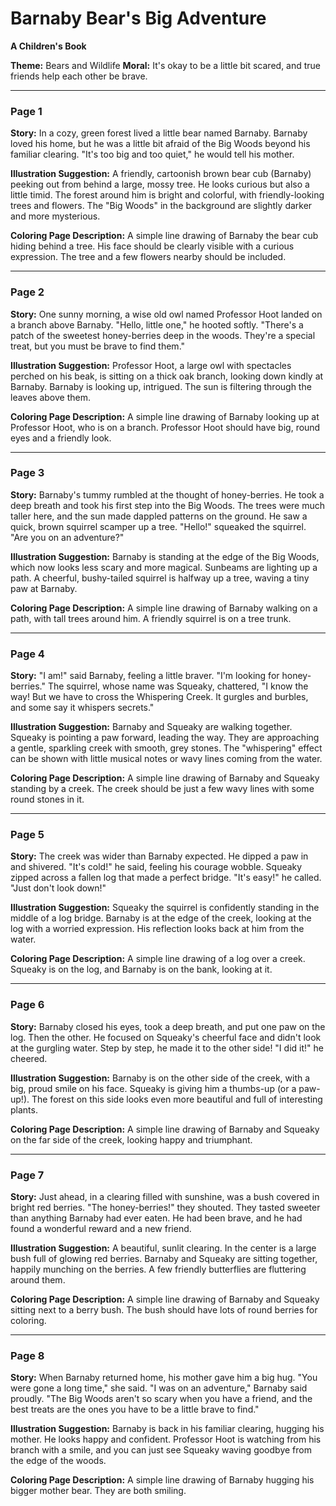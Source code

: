 # Barnaby Bear's Big Adventure

**A Children's Book**

**Theme:** Bears and Wildlife
**Moral:** It's okay to be a little bit scared, and true friends help each other be brave.

---

### Page 1

**Story:**
In a cozy, green forest lived a little bear named Barnaby. Barnaby loved his home, but he was a little bit afraid of the Big Woods beyond his familiar clearing. "It's too big and too quiet," he would tell his mother.

**Illustration Suggestion:**
A friendly, cartoonish brown bear cub (Barnaby) peeking out from behind a large, mossy tree. He looks curious but also a little timid. The forest around him is bright and colorful, with friendly-looking trees and flowers. The "Big Woods" in the background are slightly darker and more mysterious.

**Coloring Page Description:**
A simple line drawing of Barnaby the bear cub hiding behind a tree. His face should be clearly visible with a curious expression. The tree and a few flowers nearby should be included.

---

### Page 2

**Story:**
One sunny morning, a wise old owl named Professor Hoot landed on a branch above Barnaby. "Hello, little one," he hooted softly. "There's a patch of the sweetest honey-berries deep in the woods. They're a special treat, but you must be brave to find them."

**Illustration Suggestion:**
Professor Hoot, a large owl with spectacles perched on his beak, is sitting on a thick oak branch, looking down kindly at Barnaby. Barnaby is looking up, intrigued. The sun is filtering through the leaves above them.

**Coloring Page Description:**
A simple line drawing of Barnaby looking up at Professor Hoot, who is on a branch. Professor Hoot should have big, round eyes and a friendly look.

---

### Page 3

**Story:**
Barnaby's tummy rumbled at the thought of honey-berries. He took a deep breath and took his first step into the Big Woods. The trees were much taller here, and the sun made dappled patterns on the ground. He saw a quick, brown squirrel scamper up a tree. "Hello!" squeaked the squirrel. "Are you on an adventure?"

**Illustration Suggestion:**
Barnaby is standing at the edge of the Big Woods, which now looks less scary and more magical. Sunbeams are lighting up a path. A cheerful, bushy-tailed squirrel is halfway up a tree, waving a tiny paw at Barnaby.

**Coloring Page Description:**
A simple line drawing of Barnaby walking on a path, with tall trees around him. A friendly squirrel is on a tree trunk.

---

### Page 4

**Story:**
"I am!" said Barnaby, feeling a little braver. "I'm looking for honey-berries." The squirrel, whose name was Squeaky, chattered, "I know the way! But we have to cross the Whispering Creek. It gurgles and burbles, and some say it whispers secrets."

**Illustration Suggestion:**
Barnaby and Squeaky are walking together. Squeaky is pointing a paw forward, leading the way. They are approaching a gentle, sparkling creek with smooth, grey stones. The "whispering" effect can be shown with little musical notes or wavy lines coming from the water.

**Coloring Page Description:**
A simple line drawing of Barnaby and Squeaky standing by a creek. The creek should be just a few wavy lines with some round stones in it.

---

### Page 5

**Story:**
The creek was wider than Barnaby expected. He dipped a paw in and shivered. "It's cold!" he said, feeling his courage wobble. Squeaky zipped across a fallen log that made a perfect bridge. "It's easy!" he called. "Just don't look down!"

**Illustration Suggestion:**
Squeaky the squirrel is confidently standing in the middle of a log bridge. Barnaby is at the edge of the creek, looking at the log with a worried expression. His reflection looks back at him from the water.

**Coloring Page Description:**
A simple line drawing of a log over a creek. Squeaky is on the log, and Barnaby is on the bank, looking at it.

---

### Page 6

**Story:**
Barnaby closed his eyes, took a deep breath, and put one paw on the log. Then the other. He focused on Squeaky's cheerful face and didn't look at the gurgling water. Step by step, he made it to the other side! "I did it!" he cheered.

**Illustration Suggestion:**
Barnaby is on the other side of the creek, with a big, proud smile on his face. Squeaky is giving him a thumbs-up (or a paw-up!). The forest on this side looks even more beautiful and full of interesting plants.

**Coloring Page Description:**
A simple line drawing of Barnaby and Squeaky on the far side of the creek, looking happy and triumphant.

---

### Page 7

**Story:**
Just ahead, in a clearing filled with sunshine, was a bush covered in bright red berries. "The honey-berries!" they shouted. They tasted sweeter than anything Barnaby had ever eaten. He had been brave, and he had found a wonderful reward and a new friend.

**Illustration Suggestion:**
A beautiful, sunlit clearing. In the center is a large bush full of glowing red berries. Barnaby and Squeaky are sitting together, happily munching on the berries. A few friendly butterflies are fluttering around them.

**Coloring Page Description:**
A simple line drawing of Barnaby and Squeaky sitting next to a berry bush. The bush should have lots of round berries for coloring.

---

### Page 8

**Story:**
When Barnaby returned home, his mother gave him a big hug. "You were gone a long time," she said. "I was on an adventure," Barnaby said proudly. "The Big Woods aren't so scary when you have a friend, and the best treats are the ones you have to be a little brave to find."

**Illustration Suggestion:**
Barnaby is back in his familiar clearing, hugging his mother. He looks happy and confident. Professor Hoot is watching from his branch with a smile, and you can just see Squeaky waving goodbye from the edge of the woods.

**Coloring Page Description:**
A simple line drawing of Barnaby hugging his bigger mother bear. They are both smiling.
